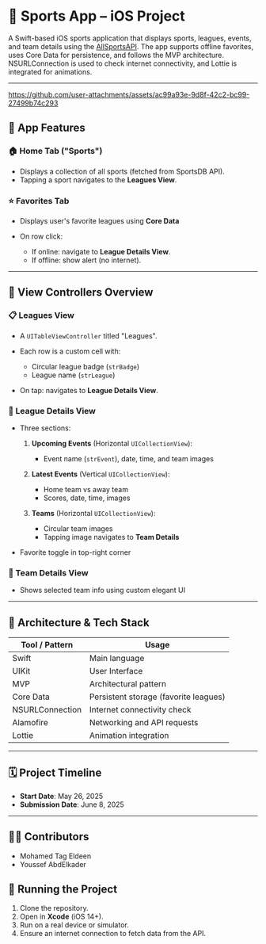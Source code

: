 # 🏅 Sports App – iOS Project

A Swift-based iOS sports application that displays sports, leagues, 
events, and team details using the 
[AllSportsAPI](https://allsportsapi.com/). The app supports offline 
favorites, uses Core Data for persistence, and follows the MVP 
architecture. NSURLConnection is used to check internet connectivity, and 
Lottie is integrated for animations.

---


https://github.com/user-attachments/assets/ac99a93e-9d8f-42c2-bc99-27499b74c293


## 📱 App Features

### 🏠 Home Tab ("Sports")

* Displays a collection of all sports (fetched from SportsDB API).
* Tapping a sport navigates to the **Leagues View**.

### ⭐ Favorites Tab

* Displays user's favorite leagues using **Core Data**
* On row click:

  * If online: navigate to **League Details View**.
  * If offline: show alert (no internet).

---

## 🧭 View Controllers Overview

### 📋 Leagues View

* A `UITableViewController` titled "Leagues".
* Each row is a custom cell with:

  * Circular league badge (`strBadge`)
  * League name (`strLeague`)
* On tap: navigates to **League Details View**.

### 🧾 League Details View

* Three sections:

  1. **Upcoming Events** (Horizontal `UICollectionView`):

     * Event name (`strEvent`), date, time, and team images
  2. **Latest Events** (Vertical `UICollectionView`):

     * Home team vs away team
     * Scores, date, time, images
  3. **Teams** (Horizontal `UICollectionView`):

     * Circular team images
     * Tapping image navigates to **Team Details**
* Favorite toggle in top-right corner

### 👥 Team Details View

* Shows selected team info using custom elegant UI

---

## 🧱 Architecture & Tech Stack

| Tool / Pattern  | Usage                                 |
| --------------- | ------------------------------------- |
| Swift           | Main language                         |
| UIKit           | User Interface                        |
| MVP             | Architectural pattern                 |
| Core Data       | Persistent storage (favorite leagues) |
| NSURLConnection | Internet connectivity check           |
| Alamofire       | Networking and API requests           |
| Lottie          | Animation integration                 |

---

## 🗓 Project Timeline

* **Start Date**: May 26, 2025
* **Submission Date**: June 8, 2025

---

## 👨‍💻 Contributors      
* Mohamed Tag Eldeen
* Youssef AbdElkader

## 🚀 Running the Project

1. Clone the repository.
2. Open in **Xcode** (iOS 14+).
3. Run on a real device or simulator.
4. Ensure an internet connection to fetch data from the API.

